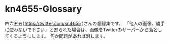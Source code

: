 # kn4655-Glossary
 四六五五(https://twitter.com/kn4655 )さんの語録集です。
 「他人の画像、勝手に使わないで下さい」と怒られた場合は、画像をTwitterのサーバーから落としてくるようにします。
  何か問題があれば消します。
